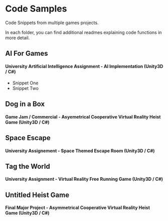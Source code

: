 # Code Samples
Code Snippets from multiple games projects.

In each folder, you can find additional readmes explaining code functions in more detail.

## AI For Games
#### University Artificial Intelligence Assignment - AI Implementation (Unity3D / C#)
* Snippet One
* Snippet Two

## Dog in a Box
#### Game Jam / Commercial  - Asyemetrical Cooperative Virtual Reality Heist Game (Unity3D / C#)

## Space Escape
#### University Assignement  - Space Themed Escape Room (Unity3D / C#)

## Tag the World
#### University Assignment  - Virtual Reality Free Running Game (Unity3D / C#)


## Untitled Heist Game
#### Final Major Project  - Asymmetrical Cooperative Virtual Reality Heist Game (Unity3D / C#)
